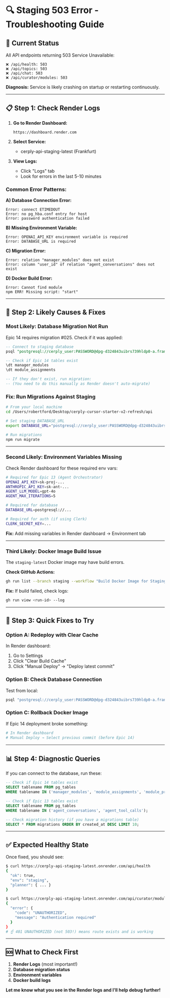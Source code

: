 # 🔍 Staging 503 Error - Troubleshooting Guide

## 🚨 **Current Status**

All API endpoints returning 503 Service Unavailable:
```
❌ /api/health: 503
❌ /api/topics: 503  
❌ /api/chat: 503
❌ /api/curator/modules: 503
```

**Diagnosis:** Service is likely crashing on startup or restarting continuously.

---

## 📋 **Step 1: Check Render Logs**

1. **Go to Render Dashboard:**
   ```
   https://dashboard.render.com
   ```

2. **Select Service:**
   - cerply-api-staging-latest (Frankfurt)

3. **View Logs:**
   - Click "Logs" tab
   - Look for errors in the last 5-10 minutes

### **Common Error Patterns:**

**A) Database Connection Error:**
```
Error: connect ETIMEDOUT
Error: no pg_hba.conf entry for host
Error: password authentication failed
```

**B) Missing Environment Variable:**
```
Error: OPENAI_API_KEY environment variable is required
Error: DATABASE_URL is required
```

**C) Migration Error:**
```
Error: relation "manager_modules" does not exist
Error: column "user_id" of relation "agent_conversations" does not exist
```

**D) Docker Build Error:**
```
Error: Cannot find module
npm ERR! Missing script: "start"
```

---

## 🔧 **Step 2: Likely Causes & Fixes**

### **Most Likely: Database Migration Not Run**

Epic 14 requires migration #025. Check if it was applied:

```sql
-- Connect to staging database
psql "postgresql://cerply_user:PASSWORD@dpg-d324843uibrs739hldp0-a.frankfurt-postgres.render.com/cerply_db"

-- Check if Epic 14 tables exist
\dt manager_modules
\dt module_assignments

-- If they don't exist, run migration:
-- (You need to do this manually as Render doesn't auto-migrate)
```

### **Fix: Run Migrations Against Staging**

```bash
# From your local machine
cd /Users/robertford/Desktop/cerply-cursor-starter-v2-refresh/api

# Set staging DATABASE_URL
export DATABASE_URL="postgresql://cerply_user:PASSWORD@dpg-d324843uibrs739hldp0-a.frankfurt-postgres.render.com/cerply_db"

# Run migrations
npm run migrate
```

---

### **Second Likely: Environment Variables Missing**

Check Render dashboard for these required env vars:

```bash
# Required for Epic 13 (Agent Orchestrator)
OPENAI_API_KEY=sk-proj-...
ANTHROPIC_API_KEY=sk-ant-...
AGENT_LLM_MODEL=gpt-4o
AGENT_MAX_ITERATIONS=5

# Required for database
DATABASE_URL=postgresql://...

# Required for auth (if using Clerk)
CLERK_SECRET_KEY=...
```

**Fix:** Add missing variables in Render dashboard → Environment tab

---

### **Third Likely: Docker Image Build Issue**

The `staging-latest` Docker image may have build errors.

**Check GitHub Actions:**
```bash
gh run list --branch staging --workflow "Build Docker Image for Staging" --limit 1
```

**Fix:** If build failed, check logs:
```bash
gh run view <run-id> --log
```

---

## 🚀 **Step 3: Quick Fixes to Try**

### **Option A: Redeploy with Clear Cache**

In Render dashboard:
1. Go to Settings
2. Click "Clear Build Cache"
3. Click "Manual Deploy" → "Deploy latest commit"

### **Option B: Check Database Connection**

Test from local:
```bash
psql "postgresql://cerply_user:PASSWORD@dpg-d324843uibrs739hldp0-a.frankfurt-postgres.render.com/cerply_db" -c "SELECT version();"
```

### **Option C: Rollback Docker Image**

If Epic 14 deployment broke something:
```bash
# In Render dashboard
# Manual Deploy → Select previous commit (before Epic 14)
```

---

## 📊 **Step 4: Diagnostic Queries**

If you can connect to the database, run these:

```sql
-- Check if Epic 14 tables exist
SELECT tablename FROM pg_tables 
WHERE tablename IN ('manager_modules', 'module_assignments', 'module_proprietary_content', 'module_content_edits');

-- Check if Epic 13 tables exist  
SELECT tablename FROM pg_tables
WHERE tablename IN ('agent_conversations', 'agent_tool_calls');

-- Check migration history (if you have a migrations table)
SELECT * FROM migrations ORDER BY created_at DESC LIMIT 10;
```

---

## ✅ **Expected Healthy State**

Once fixed, you should see:

```bash
$ curl https://cerply-api-staging-latest.onrender.com/api/health
{
  "ok": true,
  "env": "staging",
  "planner": { ... }
}

$ curl https://cerply-api-staging-latest.onrender.com/api/curator/modules
{
  "error": {
    "code": "UNAUTHORIZED",
    "message": "Authentication required"
  }
}
# ☝️ 401 UNAUTHORIZED (not 503!) means route exists and is working
```

---

## 🆘 **What to Check First**

1. **Render Logs** (most important!)
2. **Database migration status**
3. **Environment variables**
4. **Docker build logs**

**Let me know what you see in the Render logs and I'll help debug further!**

